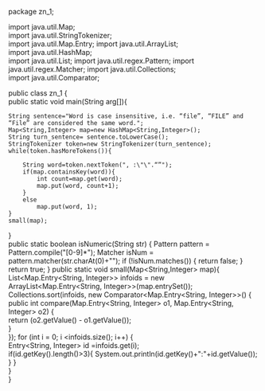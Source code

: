 package zn_1;
 
import java.util.Map;  
import java.util.StringTokenizer;  
import java.util.Map.Entry; 
import java.util.ArrayList;  
import java.util.HashMap;  
import java.util.List;
import java.util.regex.Pattern;
import java.util.regex.Matcher;
import java.util.Collections;  
import java.util.Comparator; 
    
public class zn_1  {  
public static void main(String arg[]){      
  
    String sentence="Word is case insensitive, i.e. “file”, “FILE” and “File” are considered the same word."; 
    Map<String,Integer> map=new HashMap<String,Integer>();  
    String turn_sentence= sentence.toLowerCase();
    StringTokenizer token=new StringTokenizer(turn_sentence); 
    while(token.hasMoreTokens()){  
        
        String word=token.nextToken(", :\"\".“”");  
        if(map.containsKey(word)){      
            int count=map.get(word);  
            map.put(word, count+1);     
        }  
        else  
            map.put(word, 1);          
    }  
    small(map);                        
}  
public static boolean isNumeric(String str) {
Pattern pattern = Pattern.compile("[0-9]*");
Matcher isNum = pattern.matcher(str.charAt(0)+"");
if (!isNum.matches()) {
return false;
}
return true;
}
public static void small(Map<String,Integer> map){ 
    List<Map.Entry<String, Integer>> infoids = new ArrayList<Map.Entry<String, Integer>>(map.entrySet());   
    Collections.sort(infoids, new Comparator<Map.Entry<String, Integer>>() {    
        public int compare(Map.Entry<String, Integer> o1, Map.Entry<String, Integer> o2) {     
            return (o2.getValue() - o1.getValue());     
        }     
});
    for (int i = 0; i <infoids.size(); i++) {   
        Entry<String, Integer> id =infoids.get(i);  
        if(id.getKey().length()>3){
    System.out.println(id.getKey()+":"+id.getValue()); 
}
        }  
}  
}
